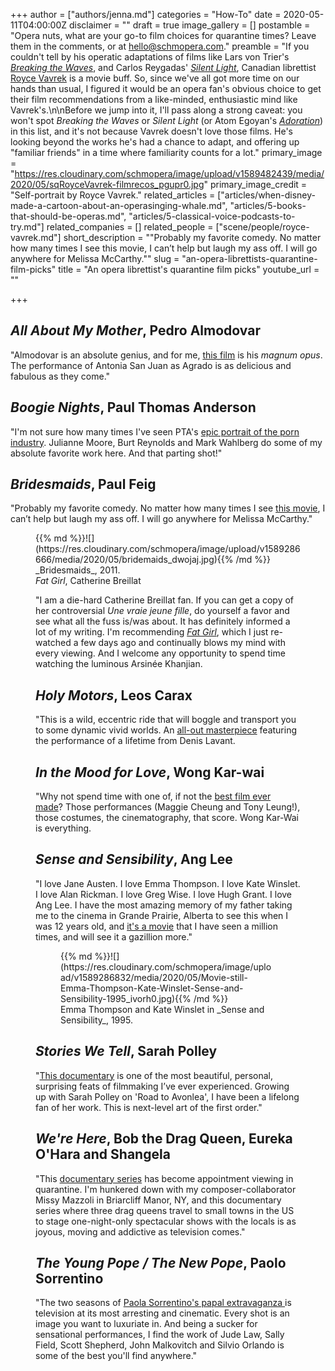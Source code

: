 +++
author = ["authors/jenna.md"]
categories = "How-To"
date = 2020-05-11T04:00:00Z
disclaimer = ""
draft = true
image_gallery = []
postamble = "Opera nuts, what are your go-to film choices for quarantine times? Leave them in the comments, or at [hello@schmopera.com](mailto:hello@schmopera.com)."
preamble = "If you couldn't tell by his operatic adaptations of films like Lars von Trier's [_Breaking the Waves_](https://www.operaphila.org/whats-on/digital-festival/breaking-the-waves/), and Carlos Reygadas' [_Silent Light_](https://www.banffcentre.ca/events/opera-silent-light/20190706/1930), Canadian librettist [Royce Vavrek](/scene/people/royce-vavrek/) is a movie buff. So, since we've all got more time on our hands than usual, I figured it would be an opera fan's obvious choice to get their film recommendations from a like-minded, enthusiastic mind like Vavrek's.\n\nBefore we jump into it, I'll pass along a strong caveat: you won't spot _Breaking the Waves_ or _Silent Light_ (or Atom Egoyan's [_Adoration_](https://www.bethmorrisonprojects.org/adoration)) in this list, and it's not because Vavrek doesn't love those films. He's looking beyond the works he's had a chance to adapt, and offering up \"familiar friends\" in a time where familiarity counts for a lot."
primary_image = "https://res.cloudinary.com/schmopera/image/upload/v1589482439/media/2020/05/sqRoyceVavrek-filmrecos_pgupr0.jpg"
primary_image_credit = "Self-portrait by Royce Vavrek."
related_articles = ["articles/when-disney-made-a-cartoon-about-an-operasinging-whale.md", "articles/5-books-that-should-be-operas.md", "articles/5-classical-voice-podcasts-to-try.md"]
related_companies = []
related_people = ["scene/people/royce-vavrek.md"]
short_description = "\"Probably my favorite comedy.  No matter how many times I see this movie, I can’t help but laugh my ass off.  I will go anywhere for Melissa McCarthy.\""
slug = "an-opera-librettists-quarantine-film-picks"
title = "An opera librettist's quarantine film picks"
youtube_url = ""

+++
## _All About My Mother_, Pedro Almodovar

"Almodovar is an absolute genius, and for me, [this film](https://www.criterion.com/films/29569-all-about-my-mother) is his _magnum opus_. The performance of Antonia San Juan as Agrado is as delicious and fabulous as they come."

## _Boogie Nights_, Paul Thomas Anderson

"I'm not sure how many times I've seen PTA's [epic portrait of the porn industry](https://www.imdb.com/title/tt0118749/). Julianne Moore, Burt Reynolds and Mark Wahlberg do some of my absolute favorite work here. And that parting shot!"

## _Bridesmaids_, Paul Feig

"Probably my favorite comedy.  No matter how many times I see [this movie](https://www.imdb.com/title/tt1478338/), I can’t help but laugh my ass off.  I will go anywhere for Melissa McCarthy."

<figure data-type="image">{{% md %}}![](https://res.cloudinary.com/schmopera/image/upload/v1589286666/media/2020/05/bridemaids_dwojaj.jpg){{% /md %}}

<figcaption>_Bridesmaids_, 2011.</figcaption>  
</figure?

## _Fat Girl_, Catherine Breillat

"I am a die-hard Catherine Breillat fan.  If you can get a copy of her controversial _Une vraie jeune fille_, do yourself a favor and see what all the fuss is/was about. It has definitely informed a lot of my writing. I'm recommending [_Fat Girl_](https://www.criterion.com/films/548-fat-girl), which I just re-watched a few days ago and continually blows my mind with every viewing.  And I welcome any opportunity to spend time watching the luminous Arsinée Khanjian.

## _Holy Motors_, Leos Carax

"This is a wild, eccentric ride that will boggle and transport you to some dynamic vivid worlds.  An [all-out masterpiece](https://www.imdb.com/title/tt2076220/) featuring the performance of a lifetime from Denis Lavant.

## _In the Mood for Love_, Wong Kar-wai

"Why not spend time with one of, if not the [best film ever made](https://www.criterion.com/films/198-in-the-mood-for-love)? Those performances (Maggie Cheung and Tony Leung!), those costumes, the cinematography, that score. Wong Kar-Wai is everything.

## _Sense and Sensibility_, Ang Lee

"I love Jane Austen.  I love Emma Thompson.  I love Kate Winslet.  I love Alan Rickman.  I love Greg Wise.  I love Hugh Grant.  I love Ang Lee.  I have the most amazing memory of my father taking me to the cinema in Grande Prairie, Alberta to see this when I was 12 years old, and [it's a movie](https://www.imdb.com/title/tt0114388/) that I have seen a million times, and will see it a gazillion more."

<figure data-type="image">{{% md %}}![](https://res.cloudinary.com/schmopera/image/upload/v1589286832/media/2020/05/Movie-still-Emma-Thompson-Kate-Winslet-Sense-and-Sensibility-1995_ivorh0.jpg){{% /md %}}

<figcaption>Emma Thompson and Kate Winslet in _Sense and Sensibility_, 1995.</figcaption>  
</figure>

## _Stories We Tell_, Sarah Polley

"[This documentary](https://www.nfb.ca/film/stories_we_tell/) is one of the most beautiful, personal, surprising feats of filmmaking I’ve ever experienced.  Growing up with Sarah Polley on 'Road to Avonlea', I have been a lifelong fan of her work. This is next-level art of the first order."

## _We're Here_, Bob the Drag Queen, Eureka O'Hara and Shangela

"This [documentary series](https://www.hbo.com/were-here) has become appointment viewing in quarantine.  I'm hunkered down with my composer-collaborator Missy Mazzoli in Briarcliff Manor, NY, and this documentary series where three drag queens travel to small towns in the US to stage one-night-only spectacular shows with the locals is as joyous, moving and addictive as television comes."

## _The Young Pope / The New Pope_, Paolo Sorrentino

"The two seasons of [Paola Sorrentino's papal extravaganza ](https://www.hbo.com/the-new-pope)is television at its most arresting and cinematic. Every shot is an image you want to luxuriate in. And being a sucker for sensational performances, I find the work of Jude Law, Sally Field, Scott Shepherd, John Malkovitch and Silvio Orlando is some of the best you'll find anywhere."